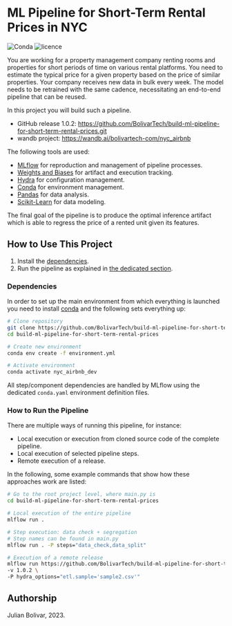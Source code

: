 # ML Pipeline for Short-Term Rental Prices in NYC

![Conda](https://img.shields.io/conda/pn/conda-forge/python)
![licence](https://img.shields.io/badge/language-Python-brightgreen.svg?style=flat-square)


You are working for a property management company renting rooms and properties for short periods of 
time on various rental platforms. You need to estimate the typical price for a given property based 
on the price of similar properties. Your company receives new data in bulk every week. The model needs 
to be retrained with the same cadence, necessitating an end-to-end pipeline that can be reused.

In this project you will build such a pipeline.

- GitHub release 1.0.2: https://github.com/BolivarTech/build-ml-pipeline-for-short-term-rental-prices.git
- wandb project: https://wandb.ai/bolivartech-com/nyc_airbnb

The following tools are used:

- [MLflow](https://www.mlflow.org) for reproduction and management of pipeline processes.
- [Weights and Biases](https://wandb.ai/site) for artifact and execution tracking.
- [Hydra](https://hydra.cc) for configuration management.
- [Conda](https://docs.conda.io/en/latest/) for environment management.
- [Pandas](https://pandas.pydata.org) for data analysis.
- [Scikit-Learn](https://scikit-learn.org/stable/) for data modeling.

The final goal of the pipeline is to produce the optimal inference artifact which is able to regress the price of a rented unit given its features.

## How to Use This Project

1. Install the [dependencies](#dependencies).
2. Run the pipeline as explained in [the dedicated section](#how-to-run-the-pipeline).

### Dependencies

In order to set up the main environment from which everything is launched you need to install [conda](https://docs.conda.io/en/latest/) and the following sets everything up:

```bash
# Clone repository
git clone https://github.com/BolivarTech/build-ml-pipeline-for-short-term-rental-prices.git
cd build-ml-pipeline-for-short-term-rental-prices

# Create new environment
conda env create -f environment.yml

# Activate environment
conda activate nyc_airbnb_dev
```

All step/component dependencies are handled by MLflow using the dedicated `conda.yaml` environment definition files.

### How to Run the Pipeline

There are multiple ways of running this pipeline, for instance:

- Local execution or execution from cloned source code of the complete pipeline.
- Local execution of selected pipeline steps.
- Remote execution of a release.

In the following, some example commands that show how these approaches work are listed:

```bash
# Go to the root project level, where main.py is
cd build-ml-pipeline-for-short-term-rental-prices

# Local execution of the entire pipeline
mlflow run .

# Step execution: data check + segregation
# Step names can be found in main.py
mlflow run . -P steps="data_check,data_split"

# Execution of a remote release 
mlflow run https://github.com/BolivarTech/build-ml-pipeline-for-short-term-rental-prices.git \
-v 1.0.2 \
-P hydra_options="etl.sample='sample2.csv'"
```

## Authorship

Julian Bolivar, 2023.  
